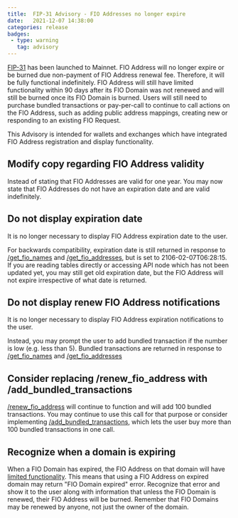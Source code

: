 ```yaml
---
title:  FIP-31 Advisory - FIO Addresses no longer expire
date:   2021-12-07 14:38:00
categories: release
badges:
 - type: warning
   tag: advisory
---
```


[FIP-31](https://github.com/fioprotocol/fips/blob/master/fip-0031.md) has been launched to Mainnet. FIO Address will no longer expire or be burned due non-payment of FIO Address renewal fee. Therefore, it will be fully functional indefinitely. FIO Address will still have limited functionality within 90 days after its FIO Domain was not renewed and will still be burned once its FIO Domain is burned. Users will still need to purchase bundled transactions or pay-per-call to continue to call actions on the FIO Address, such as adding public address mappings, creating new or responding to an existing FIO Request.

This Advisory is intended for wallets and exchanges which have integrated FIO Address registration and display functionality.

<!--more-->

## Modify copy regarding FIO Address validity
Instead of stating that FIO Addresses are valid for one year. You may now state that FIO Addresses do not have an expiration date and are valid indefinitely.

## Do not display expiration date
It is no longer necessary to display FIO Address expiration date to the user.

For backwards compatibility, expiration date is still returned in response to [/get_fio_names](https://developers.fioprotocol.io/pages/api/fio-api/#post-/get_fio_names) and [/get_fio_addresses](https://developers.fioprotocol.io/pages/api/fio-api/#post-/get_fio_addresses), but is set to 2106-02-07T06:28:15. If you are reading tables directly or accessing API node which has not been updated yet, you may still get old expiration date, but the FIO Address will not expire irrespective of what date is returned.

## Do not display renew FIO Address notifications
It is no longer necessary to display FIO Address expiration notifications to the user.

Instead, you may prompt the user to add bundled transaction if the number is low (e.g. less than 5). Bundled transactions are returned in response to [/get_fio_names](https://developers.fioprotocol.io/pages/api/fio-api/#post-/get_fio_names) and [/get_fio_addresses](https://developers.fioprotocol.io/pages/api/fio-api/#post-/get_fio_addresses)

## Consider replacing /renew_fio_address with /add_bundled_transactions
[/renew_fio_address](https://developers.fioprotocol.io/pages/api/fio-api/#options-renewaddress) will continue to function and will add 100 bundled transactions. You may continue to use this call for that purpose or consider implementing [/add_bundled_transactions](https://developers.fioprotocol.io/pages/api/fio-api/#options-addbundles), which lets the user buy more than 100 bundled transactions in one call.

## Recognize when a domain is expiring
When a FIO Domain has expired, the FIO Address on that domain will have [limited functionality](https://kb.fioprotocol.io/fio-protocol/fio-addresses/domain-address-expiry). This means that using a FIO Address on expired domain may return "FIO Domain expired" error. Recognize that error and show it to the user along with information that unless the FIO Domain is renewed, their FIO Address will be burned. Remember that FIO Domains may be renewed by anyone, not just the owner of the domain.
